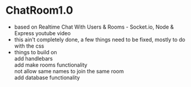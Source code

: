 # ChatRoom1.0
- based on Realtime Chat With Users & Rooms - Socket.io, Node & Express youtube video
- this ain't completely done, a few things need to be fixed, mostly to do with the css
- things to build on
   <br>add handlebars
   <br>add make rooms functionality
   <br>not allow same names to join the same room
   <br>add database functionality
 
